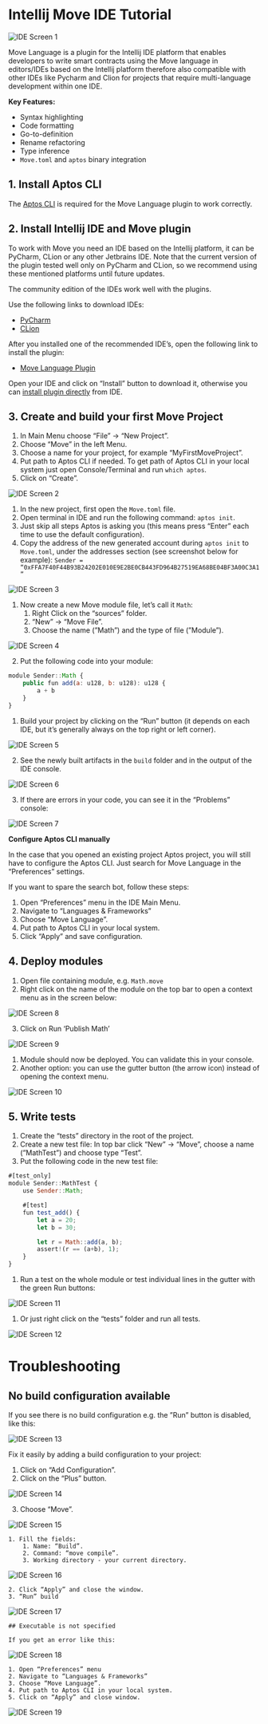 # Intellij Move IDE Tutorial

![IDE Screen 1](/assets/ide_1.png)

Move Language is a plugin for the Intellij IDE platform that enables developers to write smart contracts using the Move language in editors/IDEs based on the Intellij platform therefore also compatible with other IDEs like Pycharm and Clion for projects that require multi-language development within one IDE.

**Key Features:**

- Syntax highlighting
- Code formatting
- Go-to-definition
- Rename refactoring
- Type inference
- `Move.toml` and `aptos` binary integration

## 1. Install Aptos CLI

The [Aptos CLI](https://github.com/aptos-labs/aptos-core/blob/main/crates/aptos/README.md#install-the-aptos-cli) is required for the Move Language plugin to work correctly. 

## 2. Install Intellij IDE and Move plugin

To work with Move you need an IDE based on the Intellij platform, it can be PyCharm, CLion or any other Jetbrains IDE. Note that the current version of the plugin tested well only on PyCharm and CLion, so we recommend using these mentioned platforms until future updates. 

The community edition of the IDEs work well with the plugins.

Use the following links to download IDEs:

- [PyCharm](https://www.jetbrains.com/pycharm/)
- [CLion](https://www.jetbrains.com/clion/)

After you installed one of the recommended IDE’s, open the following link to install the plugin:

- [Move Language Plugin](https://plugins.jetbrains.com/plugin/14721-move-language)

Open your IDE and click on “Install” button to download it, otherwise you can [install plugin directly](https://www.jetbrains.com/help/idea/managing-plugins.html) from IDE.

## 3. Create and build your first Move Project

1. In Main Menu choose “File” → “New Project”.
2. Choose “Move” in the left Menu.
3. Choose a name for your project, for example “MyFirstMoveProject”.
4. Put path to Aptos CLI if needed. To get path of Aptos CLI in your local system just open Console/Terminal and run `which aptos`.
5. Click on “Create”.

![IDE Screen 2](/assets/ide_2.png)

1. In the new project, first open the `Move.toml` file.
2. Open terminal in IDE and run the following command: `aptos init`.
3. Just skip all steps Aptos is asking you (this means press “Enter” each time to use the default configuration).
4. Copy the address of the new generated account during `aptos init` to `Move.toml`, under the addresses section (see screenshot below for example): `Sender = “0xFFA7F40F44B93B24202E010E9E2BE0CB443FD964B27519EA68BE04BF3A00C3A1”`

![IDE Screen 3](/assets/ide_3.png)

1. Now create a new Move module file, let’s call it `Math`:
    1. Right Click on the “sources” folder.
    2. “New” → “Move File”.
    3. Choose the name (”Math”) and the type of file (”Module”).
    
![IDE Screen 4](/assets/ide_4.png)
    

2. Put the following code into your module:

```jsx
module Sender::Math {
    public fun add(a: u128, b: u128): u128 {
        a + b
    }
}
```

1. Build your project by clicking on the “Run” button (it depends on each IDE, but it’s generally always on the top right or left corner).
    
![IDE Screen 5](/assets/ide_5.png)
    
2. See the newly built artifacts in the `build` folder and in the output of the IDE console.
    
![IDE Screen 6](/assets/ide_6.png)
    

3.  If there are errors in your code, you can see it in the “Problems” console:

![IDE Screen 7](/assets/ide_7.png)

**Configure Aptos CLI manually**

In the case that you opened an existing project Aptos project, you will still have to configure the Aptos CLI. Just search for Move Language in the “Preferences” settings.

If you want to spare the search bot, follow these steps:

1. Open “Preferences” menu in the IDE Main Menu.
2. Navigate to “Languages & Frameworks”
3. Choose “Move Language”.
4. Put path to Aptos CLI in your local system. 
5. Click “Apply” and save configuration.

## 4. Deploy modules

1. Open file containing module, e.g. `Math.move`
2. Right click on the name of the module on the top bar to open a context menu as in the screen below:
    
![IDE Screen 8](/assets/ide_8.png)
    
3. Click on Run ‘Publish Math’

![IDE Screen 9](/assets/ide_9.png)

1. Module should now be deployed. You can validate this in your console.
2. Another option: you can use  the gutter button (the arrow icon) instead of opening the context menu.
    
![IDE Screen 10](/assets/ide_10.png)    

## 5. Write tests

1. Create the “tests” directory in the root of the project.
2. Create a new test file: In top bar click “New” → “Move”, choose a name (”MathTest”) and choose type “Test”.
3. Put the following code in the new test file:

```jsx
#[test_only]
module Sender::MathTest {
    use Sender::Math;

    #[test]
    fun test_add() {
        let a = 20;
        let b = 30;

        let r = Math::add(a, b);
        assert!(r == (a+b), 1);
    }
}
```

1. Run a test on the whole module or test individual lines in the gutter with the green Run buttons:

![IDE Screen 11](/assets/ide_11.png)

1. Or just right click on the “tests” folder and run all tests.

![IDE Screen 12](/assets/ide_12.png)

# Troubleshooting

## No build configuration available

If you see there is no build configuration e.g. the ”Run” button is disabled, like this:

![IDE Screen 13](/assets/ide_13.png)

Fix it easily by adding a build configuration to your project:

1. Click on “Add Configuration”. 
2. Click on the “Plus” button.
    
![IDE Screen 14](/assets/ide_14.png)
    
3. Choose “Move”.
    
![IDE Screen 15](/assets/ide_15.png)
    
    1. Fill the fields:
        1. Name: “Build”.
        2. Command: “move compile”.
        3. Working directory - your current directory.
        
![IDE Screen 16](/assets/ide_16.png)
        
    2. Click “Apply” and close the window.
    3. “Run” build
    
![IDE Screen 17](/assets/ide_17.png)
    
    ## Executable is not specified
    
    If you get an error like this:
    
![IDE Screen 18](/assets/ide_18.png)
    
    1. Open “Preferences” menu
    2. Navigate to “Languages & Frameworks”
    3. Choose “Move Language”.
    4. Put path to Aptos CLI in your local system. 
    5. Click on “Apply” and close window.
    
![IDE Screen 19](/assets/ide_19.png)
